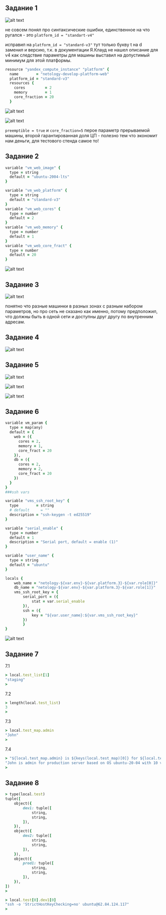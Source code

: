 ## Задание 1


![alt text](image-4.png)

не совсем понял про синтаксические ошибки, единственное на что ругался - это ```platform_id = "standart-v4"```

исправил на ```platform_id = "standard-v3"``` тут только букву t на d  заменил и версию, т.к. в документации Я.Клауд не нашел описание для v4
как следствие параметры для машины выставил на допустимый минимум для этой платформы.

```rb
resource "yandex_compute_instance" "platform" {
  name        = "netology-develop-platform-web"
  platform_id = "standard-v3"
  resources {
    cores         = 2
    memory        = 1
    core_fraction = 20
  }
  ```

![alt text](image-5.png)

![alt text](image-6.png)


```preemptible = true``` и ```core_fraction=5``` перое параметр прерываемой машины, второй гарантированная доля ЦП - полезно тем что экономит нам деньги, для тестового стенда самое то!



## Задание 2


```rb
variable "vm_web_image" {
  type = string
  default = "ubuntu-2004-lts"
}

variable "vm_web_platform" {
  type = string
  default = "standard-v3"
}
variable "vm_web_cores" {
  type = number
  default = 2
}
variable "vm_web_memory" {
  type = number
  default = 1
}
variable "vm_web_core_fract" {
  type = number
  default = 20
} 
```

![alt text](image-1.png)


## Задание 3

![alt text](image-2.png)

понятно что разные машинки в разных зонах с разным набором параметров, но про сеть не сказано как именно, потому предположил, что должны быть в одной сети и доступны друг другу по внутренним адресам.

## Задание 4

![alt text](image-3.png)

## Задание 5

![alt text](image-7.png)

![alt text](image-8.png)

![alt text](image-9.png)

## Задание 6

```rb
variable vm_param {
  type = map(any)
  default = {
    web = ({
      cores = 2,
      memory = 1,
      core_fract = 20
    }),
    db = ({
      cores = 2,
      memory = 2,
      core_fract = 20
    })
  }
}
###ssh vars

variable "vms_ssh_root_key" {
  type        = string
  # default     = ""
  description = "ssh-keygen -t ed25519"
}

variable "serial_enable" {
  type = number
  default = 1
  description = "Serial port, default = enable (1)"
}

variable "user_name" {
  type = string
  default = "ubuntu"
}
```

```rb
locals {
    web_name = "netology-${var.env}-${var.platform.3}-${var.role[0]}"
    db_name = "netology-${var.env}-${var.platform.3}-${var.role[1]}"
    vms_ssh_root_key = {
        serial_port = ({
            stat = var.serial_enable
        }),
        ssh = ({
            key = "${var.user_name}:${var.vms_ssh_root_key}"
        })
        }
}
```
![alt text](image-10.png)

## Задание 7

7.1
```rb
> local.test_list[1]
"staging"
>  
```
7.2
```rb
> length(local.test_list)
3
>  
```
7.3
```rb
> local.test_map.admin
"John"
>  
```
7.4
```rb
> "${local.test_map.admin} is ${keys(local.test_map)[0]} for ${local.test_list[2]} server based on OS ${local.servers.production.image} with ${local.servers.production.cpu} vcpu, ${local.servers.production.ram} ram and ${length(local.servers.production.disks)} virtual disks"
"John is admin for production server based on OS ubuntu-20-04 with 10 vcpu, 40 ram and 4 virtual disks"
>  
```

## Задание 8

```rb
> type(local.test)
tuple([
    object({
        dev1: tuple([
            string,
            string,
        ]),
    }),
    object({
        dev2: tuple([
            string,
            string,
        ]),
    }),
    object({
        prod1: tuple([
            string,
            string,
        ]),
    }),
])
>  
```

```rb
> local.test[0].dev1[0]
"ssh -o 'StrictHostKeyChecking=no' ubuntu@62.84.124.117"
>  
```
